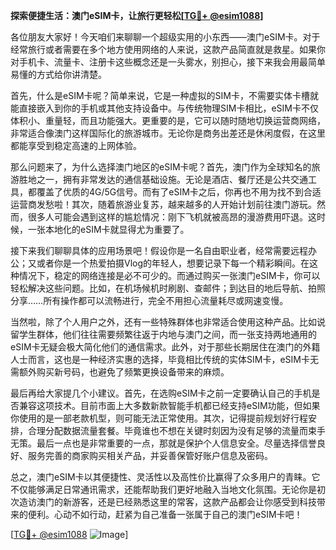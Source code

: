 **探索便捷生活：澳门eSIM卡，让旅行更轻松[[TG💪+ @esim1088](https://t.me/s/esim1088)]**

各位朋友大家好！今天咱们来聊聊一个超级实用的小东西——澳门eSIM卡。对于经常旅行或者需要在多个地方使用网络的人来说，这款产品简直就是救星。如果你对手机卡、流量卡、注册卡这些概念还是一头雾水，别担心，接下来我会用最简单易懂的方式给你讲清楚。

首先，什么是eSIM卡呢？简单来说，它是一种虚拟的SIM卡，不需要实体卡槽就能直接嵌入到你的手机或其他支持设备中。与传统物理SIM卡相比，eSIM卡不仅体积小、重量轻，而且功能强大。更重要的是，它可以随时随地切换运营商网络，非常适合像澳门这样国际化的旅游城市。无论你是商务出差还是休闲度假，在这里都能享受到稳定高速的上网体验。

那么问题来了，为什么选择澳门地区的eSIM卡呢？首先，澳门作为全球知名的旅游胜地之一，拥有非常发达的通信基础设施。无论是酒店、餐厅还是公共交通工具，都覆盖了优质的4G/5G信号。而有了eSIM卡之后，你再也不用为找不到合适运营商发愁啦！其次，随着旅游业复苏，越来越多的人开始计划前往澳门游玩。然而，很多人可能会遇到这样的尴尬情况：刚下飞机就被高昂的漫游费用吓退。这时候，一张本地化的eSIM卡就显得尤为重要了。

接下来我们聊聊具体的应用场景吧！假设你是一名自由职业者，经常需要远程办公；又或者你是一个热爱拍摄Vlog的年轻人，想要记录下每一个精彩瞬间。在这种情况下，稳定的网络连接是必不可少的。而通过购买一张澳门eSIM卡，你可以轻松解决这些问题。比如，在机场候机时刷剧、查邮件；到达目的地后导航、拍照分享……所有操作都可以流畅进行，完全不用担心流量耗尽或网速变慢。

当然啦，除了个人用户之外，还有一些特殊群体也非常适合使用这种产品。比如说留学生群体，他们往往需要频繁往返于内地与澳门之间，而一张支持两地通用的eSIM卡无疑会极大简化他们的通信需求。此外，对于那些长期居住在澳门的外籍人士而言，这也是一种经济实惠的选择，毕竟相比传统的实体SIM卡，eSIM卡无需额外购买新号码，也避免了频繁更换设备带来的麻烦。

最后再给大家提几个小建议。首先，在选购eSIM卡之前一定要确认自己的手机是否兼容这项技术。目前市面上大多数新款智能手机都已经支持eSIM功能，但如果你使用的是一部老款机型，则可能无法正常使用。其次，记得提前规划好行程安排，合理分配数据流量套餐。毕竟谁也不想在关键时刻因为没有足够的流量而束手无策。最后一点也是非常重要的一点，那就是保护个人信息安全。尽量选择信誉良好、服务完善的商家购买相关产品，并妥善保管好账户信息及密码。

总之，澳门eSIM卡以其便捷性、灵活性以及高性价比赢得了众多用户的青睐。它不仅能够满足日常通讯需求，还能帮助我们更好地融入当地文化氛围。无论你是初次造访澳门的新游客，还是已经熟悉这里的常客，这款产品都会让你感受到科技带来的便利。心动不如行动，赶紧为自己准备一张属于自己的澳门eSIM卡吧！

[[TG💪+ @esim1088](https://t.me/s/esim1088) ![Image](https://i.postimg.cc/4NQfJmqS/Snipaste-2025-05-13-00-14-12.png)]